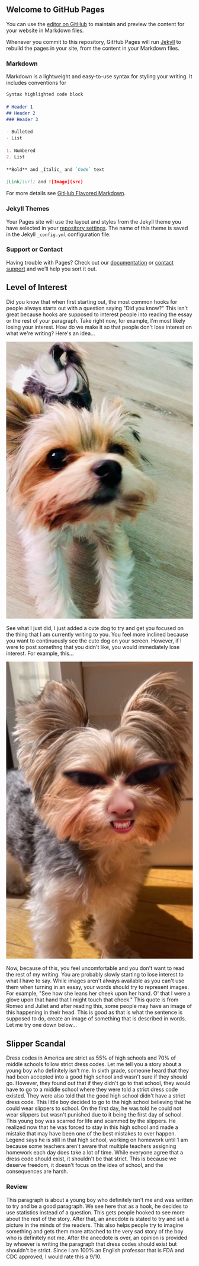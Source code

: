 ## Welcome to GitHub Pages

You can use the [editor on GitHub](https://github.com/Mohit2024/stunning-octo-adventure/edit/main/README.md) to maintain and preview the content for your website in Markdown files.

Whenever you commit to this repository, GitHub Pages will run [Jekyll](https://jekyllrb.com/) to rebuild the pages in your site, from the content in your Markdown files.

### Markdown

Markdown is a lightweight and easy-to-use syntax for styling your writing. It includes conventions for

```markdown
Syntax highlighted code block

# Header 1
## Header 2
### Header 3

- Bulleted
- List

1. Numbered
2. List

**Bold** and _Italic_ and `Code` text

[Link](url) and ![Image](src)
```

For more details see [GitHub Flavored Markdown](https://guides.github.com/features/mastering-markdown/).

### Jekyll Themes

Your Pages site will use the layout and styles from the Jekyll theme you have selected in your [repository settings](https://github.com/Mohit2024/stunning-octo-adventure/settings/pages). The name of this theme is saved in the Jekyll `_config.yml` configuration file.

### Support or Contact

Having trouble with Pages? Check out our [documentation](https://docs.github.com/categories/github-pages-basics/) or [contact support](https://support.github.com/contact) and we’ll help you sort it out.

## Level of Interest
Did you know that when first starting out, the most common hooks for people always starts out with a question saying "Did you know?" This isn't great because hooks are supposed to interest people into reading the essay or the rest of your paragraph. Take right now, for example, I'm most likely losing your interest. How do we make it so that people  don't lose interest on what we're writing? Here's an idea...

![Very Cute Dog](CuteDog.jpeg)

See what I just did, I just added a cute dog to try and get you focused on the thing that I am currently writing to you. You feel more inclined because you want to continuously see the cute dog on your screen. However, if I were to post somethng that you didn't like, you would immediately lose interest. For example, this...

![JogCursed](CursedJog.jpg)

Now, because of this, you feel uncomfortable and you don't want to read the rest of my writing. You are probably slowly starting to lose interest to what I have to say. While images aren't always available as you can't use them when turning in an essay, your words should try to represent images. For example, "See how she leans her cheek upon her hand. O' that I were a glove upon that hand that I might touch that cheek." This quote is from Romeo and Juliet and after reading this, some people may have an image of this happening in their head. This is good as that is what the sentence is supposed to do, create an image of something that is described in words. Let me try one down below...

## Slipper Scandal
Dress codes in America are strict as 55% of high schools and 70% of middle schools follow strict dress codes. Let me tell you a story about a young boy who definitely isn't me. In sixth grade, someone heard that they had been accepted into a good high school and wasn't sure if they should go. However, they found out that if they didn't go to that school, they would have to go to a middle school where they were told a strict dress code existed. They were also told that the good high school didn't have a strict dress code. This little boy decided to go to the high school believing that he could wear slippers to school. On the first day, he was told he could not wear slippers but wasn't punished due to it being the first day of school. This young boy was scarred for life and scammed by the slippers. He realized now that he was forced to stay in this high school and made a mistake that may have been one of the best mistakes to ever happen. Legend says he is still in that high school, working on homework until 1 am because some teachers aren't aware that multiple teachers assigning homework each day does take a lot of time. While everyone agree that a dress code should exist, it shouldn't be that strict. This is because we deserve freedom, it doesn't focus on the idea of school, and the consequences are harsh. 
### Review
This paragraph is about a young boy who definitely isn't me and was written to try and be a good paragraph. We see here that as a hook, he decides to use statistics instead of a question. This gets people hooked to see more about the rest of the story. After that, an anecdote is stated to try and set a picture in the minds of the readers. This also helps people try to imagine something and gets them more attached to the very sad story of the boy who is definitely not me. After the anecdote is over, an opinion is provided by whoever is writing the paragraph that dress codes should exist but shouldn't be strict. Since I am 100% an English professor that is FDA and CDC approved, I would rate this a 9/10.  


